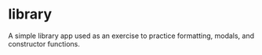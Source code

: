# library

A simple library app used as an exercise to practice formatting, modals, and constructor functions.